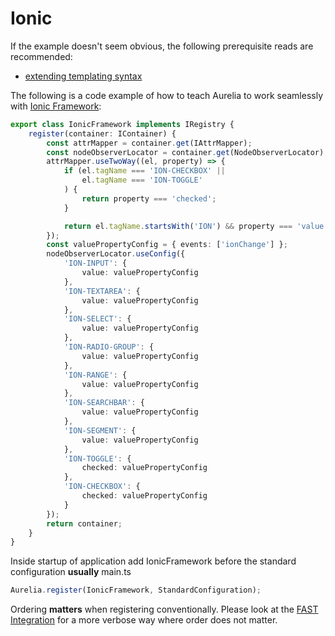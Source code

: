 # Ionic

If the example doesn't seem obvious, the following prerequisite reads are recommended:

* [extending templating syntax](https://github.com/aurelia/aurelia/tree/869a9ec4f2fedc41c333e0bd02c905de2ae709da/docs/user-docs/app-basics/extening-templating-syntax.md)

The following is a code example of how to teach Aurelia to work seamlessly with [Ionic Framework](https://ionicframework.com/):

```typescript
export class IonicFramework implements IRegistry {
    register(container: IContainer) {
        const attrMapper = container.get(IAttrMapper);
        const nodeObserverLocator = container.get(NodeObserverLocator);
        attrMapper.useTwoWay((el, property) => {
            if (el.tagName === 'ION-CHECKBOX' ||
                el.tagName === 'ION-TOGGLE'
            ) {
                return property === 'checked';
            }

            return el.tagName.startsWith('ION') && property === 'value';
        });
        const valuePropertyConfig = { events: ['ionChange'] };
        nodeObserverLocator.useConfig({
            'ION-INPUT': {
                value: valuePropertyConfig
            },
            'ION-TEXTAREA': {
                value: valuePropertyConfig
            },
            'ION-SELECT': {
                value: valuePropertyConfig
            },
            'ION-RADIO-GROUP': {
                value: valuePropertyConfig
            },
            'ION-RANGE': {
                value: valuePropertyConfig
            },
            'ION-SEARCHBAR': {
                value: valuePropertyConfig
            },
            'ION-SEGMENT': {
                value: valuePropertyConfig
            },
            'ION-TOGGLE': {
                checked: valuePropertyConfig
            },
            'ION-CHECKBOX': {
                checked: valuePropertyConfig
            }
        });
        return container;
    }
}
```

Inside startup of application add IonicFramework before the standard configuration **usually** main.ts

```typescript
Aurelia.register(IonicFramework, StandardConfiguration);
```

Ordering **matters** when registering conventionally. Please look at the [FAST Integration](ms-fast.md) for a more verbose way where order does not matter.


